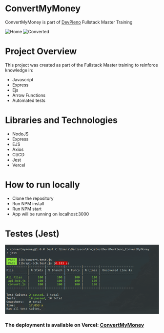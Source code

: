 # ConvertMyMoney
ConvertMyMoney is part of [DevPleno](https://www.devpleno.com/) Fullstack Master Training 

![Home](https://raw.githubusercontent.com/denissongomes/DevPleno_ConvertMyMoney/main/assets/home.png)
![Converted](https://raw.githubusercontent.com/denissongomes/DevPleno_ConvertMyMoney/main/assets/converted.png)

# Project Overview

This project was created as part of the Fullstack Master training to reinforce knowledge in: 
- Javascript
- Express
- Ejs
- Arrow Functions
- Automated tests

# Libraries and Technologies
- NodeJS
- Express
- EJS
- Axios
- CI/CD
- Jest
- Vercel

# How to run locally
- Clone the repository
- Run NPM install
- Run NPM start
- App will be running on localhost:3000

# Testes (Jest)
![Tested](https://raw.githubusercontent.com/denissongomes/DevPleno_ConvertMyMoney/main/assets/tested.png)

### The deployment is available on Vercel: [ConvertMyMoney](https://devpleno_convertmymoney.vercel.app/)

